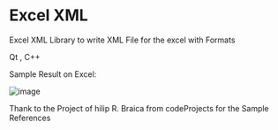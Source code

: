 # Excel XML
Excel XML Library to write XML File for the excel with Formats

Qt , C++

Sample Result on Excel:


![image](https://user-images.githubusercontent.com/16461973/128862787-4519f95c-09b1-4c76-9c5b-e3aeffbf6760.png)


 
Thank to the Project of hilip R. Braica from codeProjects for the Sample References
